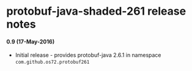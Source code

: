 protobuf-java-shaded-261 release notes
======================================

#### 0.9 (17-May-2016)
* Initial release - provides protobuf-java 2.6.1 in namespace `com.github.os72.protobuf261`
